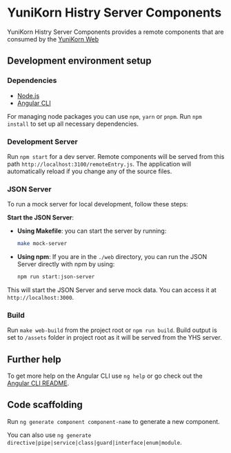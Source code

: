 # YuniKorn Histry Server Components

YuniKorn Histry Server Components provides a remote components that are consumed by the [YuniKorn Web](https://github.com/apache/yunikorn-web/)

## Development environment setup
### Dependencies

- [Node.js](https://nodejs.org/en/)
- [Angular CLI](https://github.com/angular/angular-cli)

For managing node packages you can use `npm`, `yarn` or `pnpm`. Run `npm install` to set up all necessary dependencies.

### Development Server

Run `npm start` for a dev server. Remote components will be served from this path `http://localhost:3100/remoteEntry.js`. The application will automatically reload if you change any of the source files.

### JSON Server

To run a mock server for local development, follow these steps:

**Start the JSON Server**:

   - **Using Makefile**: you can start the server by running:
     ```sh
     make mock-server
     ```

   - **Using npm**: If you are in the `./web` directory, you can run the JSON Server directly with npm by using:
     ```sh
     npm run start:json-server
     ```

   This will start the JSON Server and serve mock data. You can access it at `http://localhost:3000`.

### Build

Run `make web-build` from the project root or `npm run build`. Build output is set to `/assets` folder in project root as it will be served from the YHS server.

## Further help
To get more help on the Angular CLI use `ng help` or go check out the [Angular CLI README](https://github.com/angular/angular-cli/blob/master/README.md).

## Code scaffolding
Run `ng generate component component-name` to generate a new component.

You can also use `ng generate directive|pipe|service|class|guard|interface|enum|module`.
